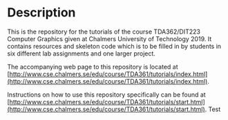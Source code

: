 # Description
This is the repository for the tutorials of the course TDA362/DIT223 Computer Graphics given at Chalmers University of
Technology 2019. It contains resources and skeleton code which is to be filled in by students in six different lab assignments and one larger project. 

The accompanying web page to this repository is located at [http://www.cse.chalmers.se/edu/course/TDA361/tutorials/index.html](http://www.cse.chalmers.se/edu/course/TDA361/tutorials/index.html).

Instructions on how to use this repository specifically can be found at [http://www.cse.chalmers.se/edu/course/TDA361/tutorials/start.html](http://www.cse.chalmers.se/edu/course/TDA361/tutorials/start.html).
Test
